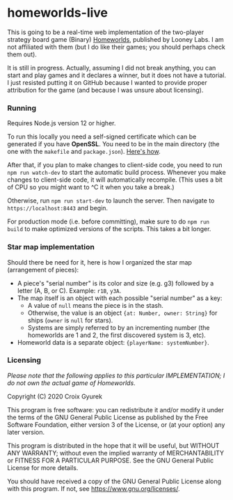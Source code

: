# homeworlds-live

This is going to be a real-time web implementation of the two-player strategy board game (Binary) [Homeworlds](https://www.looneylabs.com/games/homeworlds), published by Looney Labs. I am not affiliated with them (but I do like their games; you should perhaps check them out).

It is still in progress. Actually, assuming I did not break anything, you can start and play games and it declares a winner, but it does not have a tutorial. I just resisted putting it on GitHub because I wanted to provide proper attribution for the game (and because I was unsure about licensing).

### Running

Requires Node.js version 12 or higher.

To run this locally you need a self-signed certificate which can be generated if you have **OpenSSL**. You need to be in the main directory (the one with the `makefile` and `package.json`). [Here's how](https://stackoverflow.com/a/10176685). 

After that, if you plan to make changes to client-side code, you need to run `npm run watch-dev` to start the automatic build process. Whenever you make changes to client-side code, it will automatically recompile. (This uses a bit of CPU so you might want to ^C it when you take a break.)

Otherwise, run `npm run start-dev` to launch the server. Then navigate to `https://localhost:8443` and begin.

For production mode (i.e. before committing), make sure to do `npm run build` to make optimized versions of the scripts. This takes a bit longer.


### Star map implementation
Should there be need for it, here is how I organized the star map (arrangement of pieces):
- A piece's "serial number" is its color and size (e.g. g3) followed by a letter (A, B, or C). Example: `r1B`, `y3A`.
- The map itself is an object with each possible "serial number" as a key:
	- A value of `null` means the piece is in the stash.
	- Otherwise, the value is an object `{at: Number, owner: String}` for ships (`owner` is `null` for stars).
	- Systems are simply referred to by an incrementing number (the homeworlds are 1 and 2, the first discovered system is 3, etc).
- Homeworld data is a separate object: `{playerName: systemNumber}`.

### Licensing

_Please note that the following applies to this particular IMPLEMENTATION; I do not own the actual game of Homeworlds_.

Copyright (C) 2020 Croix Gyurek

This program is free software: you can redistribute it and/or modify it under the terms of the GNU General Public License as published by the Free Software Foundation, either version 3 of the License, or (at your option) any later version.

This program is distributed in the hope that it will be useful, but WITHOUT ANY WARRANTY; without even the implied warranty of MERCHANTABILITY or FITNESS FOR A PARTICULAR PURPOSE. See the GNU General Public License for more details.

You should have received a copy of the GNU General Public License along with this program. If not, see <https://www.gnu.org/licenses/>. 
